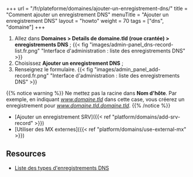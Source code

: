 +++
url = "/fr/plateforme/domaines/ajouter-un-enregistrement-dns/"
title = "Comment ajouter un enregistrement DNS"
menuTitle = "Ajouter un enregistrement DNS"
layout = "howto"
weight = 70
tags = ["dns", "domaine"]
+++

1. Allez dans **Domaines > Details de domaine.tld (roue crantée) > enregistrements DNS** ;
{{< fig "images/admin-panel_dns-record-list.fr.png" "Interface d'administration : liste des enregistrements DNS" >}}
2. Choisissez **Ajouter un enregistrement DNS** ;
3. Renseignez le formulaire.
{{< fig "images/admin_panel_add-record.fr.png" "Interface d'administration : liste des enregistrements DNS" >}}

{{% notice warning %}}
Ne mettez pas la racine dans **Nom d'hôte**. Par exemple, en indiquant _www.domaine.tld_ dans cette case, vous créerez un enregistrement pour *www.domaine.tld.domaine.tld*.
{{% /notice %}}

- [Ajouter un enregistrement SRV]({{< ref "platform/domains/add-srv-record" >}})
- [Utiliser des MX externes]({{< ref "platform/domains/use-external-mx" >}})

## Resources

- [Liste des types d'enregistrements DNS](https://fr.wikipedia.org/wiki/Liste_des_enregistrements_DNS)
